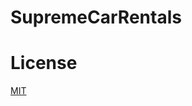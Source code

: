 # SupremeCarRentals

# License
[MIT](https://github.com/payamyek/SupremeCarRentals/blob/master/LICENSE)

